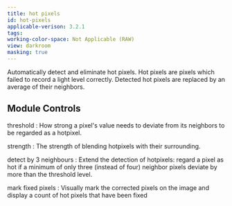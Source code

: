 ```yaml
---
title: hot pixels
id: hot-pixels
applicable-verison: 3.2.1
tags: 
working-color-space: Not Applicable (RAW) 
view: darkroom
masking: true
---
```


Automatically detect and eliminate hot pixels. Hot pixels are pixels which failed to record a light level correctly. Detected hot pixels are replaced by an average of their neighbors.

## Module Controls

threshold
: How strong a pixel's value needs to deviate from its neighbors to be regarded as a hotpixel.

strength
: The strength of blending hotpixels with their surrounding.

detect by 3 neighbours
: Extend the detection of hotpixels: regard a pixel as hot if a minimum of only three (instead of four) neighbor pixels deviate by more than the threshold level.

mark fixed pixels
: Visually mark the corrected pixels on the image and display a count of hot pixels that have been fixed